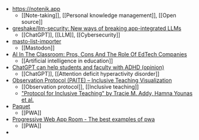 - https://notenik.app
	- [[Note-taking]], [[Personal knowledge management]], [[Open source]]
- [greshake/llm-security: New ways of breaking app-integrated LLMs](https://github.com/greshake/llm-security)
	- [[ChatGPT]], [[LLM]], [[Cybersecurity]]
- [masto-list-importer](https://www.eliotlash.com/masto-list-importer/)
	- [[Mastodon]]
- [AI In The Classroom: Pros, Cons And The Role Of EdTech Companies](https://www.forbes.com/sites/theyec/2023/02/21/ai-in-the-classroom-pros-cons-and-the-role-of-edtech-companies/?sh=6605ce90feb4)
	- [[Artificial intelligence in education]]
- [ChatGPT can help students and faculty with ADHD (opinion)](https://www.insidehighered.com/views/2023/03/01/chatgpt-can-help-students-and-faculty-adhd-opinion)
	- [[ChatGPT]], [[Attention deficit hyperactivity disorder]]
- [Observation Protocol (PAITE) – Inclusive Teaching Visualization](https://inclusiveteachingvisualization.com/observation-protocol-paite/?amp=1)
	- [[Observation protocol]], [[Inclusive teaching]]
	- ["Protocol for Inclusive Teaching" by Tracie M. Addy, Hamna Younas et al.](https://scholarworks.waldenu.edu/jerap/vol12/iss0/5/)
- [Paquet](https://paquet.shop/home)
	- [[PWA]]
- [Progressive Web App Room - The best examples of pwa](https://progressivewebapproom.com/)
	- [[PWA]]
-